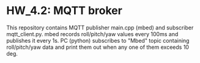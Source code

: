 # HW_4.2: MQTT broker
This repository contains MQTT publisher main.cpp (mbed) and subscriber mqtt_client.py.
mbed records roll/pitch/yaw values every 100ms and publishes it every 1s. PC (python) 
subscribes to "Mbed" topic containing roll/pitch/yaw data and print them out when any one 
of them exceeds 10 deg.
